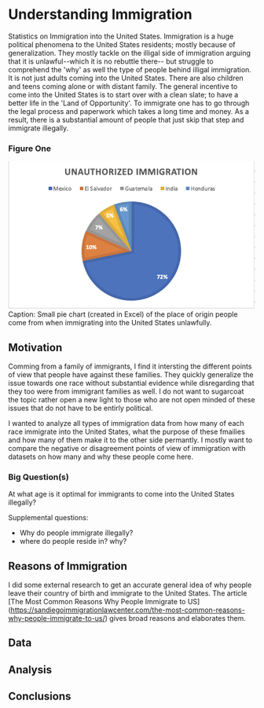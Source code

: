 # Understanding Immigration 

Statistics on Immigration into the United States. Immigration is a huge political phenomena to the United States residents; mostly because of generalization. They mostly tackle on the illigal side of immigration arguing that it is unlawful--which it is no rebuttle there-- but struggle to comprehend the 'why' as well the type of people behind illigal immigration. It is not just adults coming into the United States. There are also children and teens coming alone or with distant family. The general incentive to come into the United States is to start over with a clean slate; to have a better life in the 'Land of Opportunity'. To immigrate one has to go through the legal process and paperwork which takes a long time and money. As a result, there is a substantial amount of people that just skip that step and immigrate illegally. 

### Figure One
<img src= "https://raw.githubusercontent.com/greciasantana/Pinpoints-of-immigration/main/Screen%20Shot%202021-04-04%20at%208.18.13%20PM.png">
Caption: Small pie chart (created in Excel) of the place of origin people come from when immigrating into the United States unlawfully. 


## Motivation
Comming from a family of immigrants, I find it intersting the different points of view that people have against these families. They quickly generalize the issue towards one race without substantial evidence while disregarding that they too were from immigrant families as well. I do not want to sugarcoat the topic rather open a new light to those who are not open minded of these issues that do not have to be entirly political. 

I wanted to analyze all types of immigration data from how many of each race immigrate into the United States, 
what the purpose of these fmailies and how many of them make it to the other side permantly. I mostly want to compare the negative or disagreement points of view of immigration with datasets on how many and why these people come here. 

### Big Question(s)
At what age is it optimal for immigrants to come into the United States illegally?

Supplemental questions: 
 - Why do people immigrate illegally?
 - where do people reside in? why? 


## Reasons of Immigration

I did some external research to get an accurate general idea of why people leave their country of birth and immigrate to the United States. The article [The Most Common Reasons Why People Immigrate to US] (https://sandiegoimmigrationlawcenter.com/the-most-common-reasons-why-people-immigrate-to-us/) gives broad reasons and elaborates them. 

## Data

## Analysis

## Conclusions

